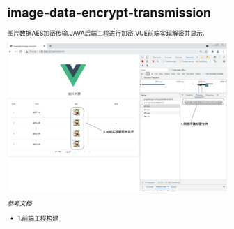 # image-data-encrypt-transmission
图片数据AES加密传输.JAVA后端工程进行加密,VUE前端实现解密并显示.

![](doc/img/image-encrypt-decrypt.png)


*参考文档*

- 1.[前端工程构建](./doc/build-frontend-project.md)
